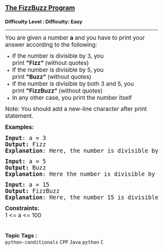 <h2><a href="https://www.geeksforgeeks.org/problems/the-fizzbuzz-program--125723/1?page=6&status=unsolved&sortBy=accuracy">The FizzBuzz Program</a></h2><h3>Difficulty Level : Difficulty: Easy</h3><hr><div class="problems_problem_content__Xm_eO"><p><span style="font-size: 14pt;">You are given a number&nbsp;<strong>a</strong> and you have to print your answer according to the following:</span></p>
<ul>
<li><span style="font-size: 14pt;">If the number is divisible by 3, you print&nbsp;<strong>"Fizz"&nbsp;</strong>(without quotes)</span></li>
<li><span style="font-size: 14pt;">If the number is divisible by 5, you print&nbsp;<strong>"Buzz"&nbsp;</strong>(without quotes)</span></li>
<li><span style="font-size: 14pt;">If the number is divisible by both 3 and 5, you print&nbsp;<strong>"FizzBuzz"&nbsp;</strong>(without quotes)</span></li>
<li><span style="font-size: 14pt;">In any other case, you print the number itself</span></li>
</ul>
<p><span style="font-size: 14pt;">Note:&nbsp;You should add a&nbsp;new-line&nbsp;character after print statement.</span></p>
<p><span style="font-size: 14pt;"><strong>Examples:</strong></span></p>
<pre><span style="font-size: 14pt;"><strong>Input</strong>: a = 3
<strong>Output:</strong> Fizz
<strong>Explanation</strong>: Here, the number is divisible by 3, so Fizz is printed.</span></pre>
<pre><span style="font-size: 14pt;"><strong>Input: </strong>a = 5
<strong>Output: </strong>Buzz
<strong>Explanation</strong>: Here the number is divisible by 5, so Buzz is printed.</span></pre>
<pre><span style="font-size: 14pt;"><strong>Input: </strong>a = 15
<strong>Output: </strong>FizzBuzz
<strong>Explanation</strong>: Here, the number 15 is divisible by both 3 and 5, so FizzBuzz is printed.</span></pre>
<p><span style="font-size: 14pt;"><strong>Constraints:<br></strong>1 &lt;= a &lt;= 100</span></p></div><br><p><span style=font-size:18px><strong>Topic Tags : </strong><br><code>python-conditionals</code>&nbsp;<code>CPP</code>&nbsp;<code>Java</code>&nbsp;<code>python</code>&nbsp;<code>C</code>&nbsp;